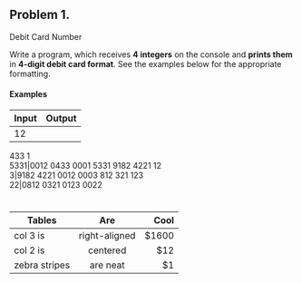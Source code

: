 ## Problem 1.                 
Debit Card Number

Write a program, which receives **4 integers** on the
console and **prints them** in **4-digit debit card format**. See the
examples below for the appropriate formatting.

#### Examples

**Input**|**Output**
 ---|---
|12         
433
1          
5331|0012 0433 0001 5331
9182
4221
12            
3|9182 4221 0012 0003
812
321
123       
22|0812 0321 0123 0022
#

| Tables        | Are           | Cool  |
| ------------- |:-------------:| -----:|
| col 3 is      | right-aligned | $1600 |
| col 2 is      | centered      |   $12 |
| zebra stripes | are neat      |    $1 |
